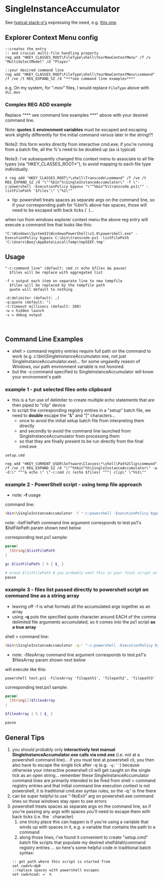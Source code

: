 ﻿# SingleInstanceAccumulator

See [typical stack-o's](https://www.google.com/search?q=context+menu+single+instance+site%3Astackoverflow.com) expressing the need, e.g. [this one](https://stackoverflow.com/questions/1821662/how-to-add-new-items-to-right-click-event-on-folders-and-files-in-windows).

## Explorer Context Menu config
```batch
::creates the entry
:: and crucial multi-file handling property
reg add "HKEY_CLASSES_ROOT\FileType\shell\YourNewContextMenu" /f /v "MultiSelectModel" /d "Player"

::your desired command line
reg add "HKEY_CLASSES_ROOT\FileType\shell\YourNewContextMenu\command" /f /ve /t REG_EXPAND_SZ /d "***see command line examples***"
```
e.g. On my system, for ".mov" files, I would replace `FileType` above with `VLC.mov`

### Complex REG ADD example
Replace "*** see command line examples ***" above with your desired command line.<br/>

Note: **quotes** & **environment variables** must be escaped and escaping work slightly differently for the initial command versus later in the string!?!

Note2: this form works directly from interactive cmd.exe; if you're running from a batch file, all the %'s need to be doubled up (as is typical)

Note3: i've subsequently changed this context menu to associate to all file types (via "HKEY_CLASSES_ROOT\*\"), to avoid mapping to each file type individually.

```
λ reg add "HKEY_CLASSES_ROOT\*\shell\Transcode\command" /f /ve /t REG_EXPAND_SZ /d "\"^%bin^%\SingleInstanceAccumulator\" -f \"-c:powershell -ExecutionPolicy bypass "\"^%bin^%\transcode.ps1\"" -listFilePath '$files'\" \"%1\""
```
- tip: powershell treats spaces as separate args on the command line, so if your corresponding path for %bin% above has spaces, those will need to be escaped with back ticks (` )... 

when run from windows explorer context menu the above reg entry will execute a command line that looks like this:
```
"C:\Windows\System32\WindowsPowerShell\v1.0\powershell.exe" -ExecutionPolicy bypass C:\bin\transcode.ps1 -listFilePath 'C:\Users\Beej\AppData\Local\Temp\tmp5EEF.tmp'
```

## Usage
```shell
"-c:command line" (default: cmd /c echo $files && pause)
  $files will be replace with aggregated list

-f = output each item on separate line to new tempfile
  $files will be replaced by the tempfile path
  quote will default to nothing

-d:delimiter (default: ,)
-q:quote (default: ")
-t:timeout millisecs (default: 200)
-w = hidden launch
-v = debug output
```
<br/>

## Command Line Examples
- shell > command registry entries require full path on the command to work (e.g. c:\bin\SingleInstanceAccumulator.exe, not just SingleInstanceAccumulator.exe)... for some ungawdly reason of Windows, our path environment variable is not honored.
- but the -c:command specified to SingleInstanceAccumulator will know your environment's path

### example 1 - put selected files onto clipboard
- this is a fun use of delimiter to create multiple echo statements that are then piped to "clip" device
- to script the corresponding registry entires in a "setup" batch file, we need to **double** escape the "&" and "|" characters...
  - once to avoid the initial setup batch file from interpreting them directly
  - and secondly to avoid the command line launched from SingleInstanceAccumulator from processing them
  - so that they are finally present to be run directly from the final cmd.exe

`setup.cmd`
```batch
reg add "HKEY_CURRENT_USER\Software\Classes\*\shell\Path2Clip\command" /f /ve /t REG_EXPAND_SZ /d "\"^%%bin^%%\SingleInstanceAccumulator\" -w -d:\" ^^^& echo \" \"-c:cmd /c (echo $files) ^^^| clip\" \"%%1\""
```

### example 2 - PowerShell script - using temp file approach
- note: **-f** usage

command line:
```cmd
%bin%\SingleInstanceAccumulator -f "-c:powershell -ExecutionPolicy bypass %bin%\test.ps1 -listFilePath '$files'" "%1"
```
note: -listFilePath command line argument corresponds to test.ps1's $listFilePath param shown next below

corresponding test.ps1 sample:
```powershell
param(
  [String]$listFilePath
)

gc $listFilePath | % { $_ }

# erase $listFilePath # you probably want this in your final script as good cleanup, commenting out for debug
pause
```

### example 3 - files list passed directly to powershell script on command line as a string array
- leaving off -f is what formats all the accumulated args together as an array
- using **-q** puts the specified quote character around EACH of the comma delimited file arguments accumulated, so it comes into the ps1 script **as a true array**

shell > command line:
```cmd
%bin%\SingleInstanceAccumulator -q:' "-c:powershell -ExecutionPolicy bypass %bin%\test.ps1 -filesArray $files" "%1"
```
- note: -filesArray command line argument corresponds to test.ps1's $filesArray param shown next below

will execute like this:
```
powershell test.ps1 -filesArray 'filepath1', 'filepath2', 'filepath3'
```

corresponding test.ps1 sample:
```powershell
param(
  [String[]]$filesArray
)

$filesArray | % { $_ }

pause
```

## General Tips
1. you should probably only **interactively test manual SingleInstanceAccumulator.exe calls via cmd.exe** (i.e. not at a powershell command line)... if you must test at powershell cli, you then also have to escape the single tick after -q (e.g. ``-q:`'``) because otherwise your interactive powershell cli will get caught on the single tick as an open string... remember these SingleInstanceAccumulator command lines are primarily intended to be fired from shell > command registry entries and that initial command line execution context is not powershell, it is traditional cmd.exe syntax rules, so the -q:' is fine there
1. can be super helpful to use "-NoExit" arg on powershell.exe command lines so those windows stay open to see errors 
1. powershell treats spaces as separate args on the command line, so if you're passing any args with spaces you'll need to escape them with back ticks (i.e. the ` character)
   1. one tricky place this can happen is if you're using a variable that winds up with spaces in it, e.g. a variable that contains the path to a command
   1. along those lines, i've found it convenient to create "setup.cmd" batch file scripts that populate my desired shell\blah\command registry entries  ... so here's some helpful code in traditional batch syntax:
     ```
     :: get path where this script is started from
     set cwd=%~dp0
     ::replace spaces with powershell escapes
     set cwd=%cwd: =` %
     ```
